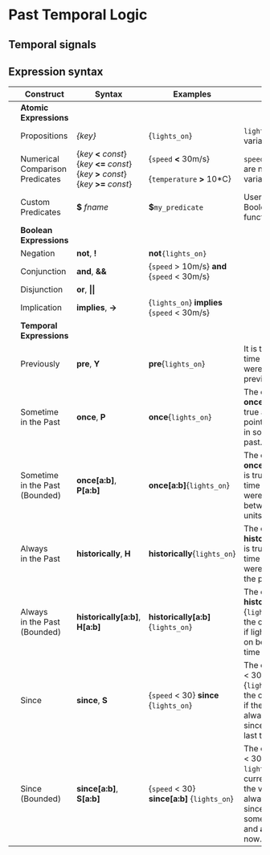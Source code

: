 # Past Temporal Logic

## Temporal signals



## Expression syntax

|   | Construct | Syntax | Examples | Explanation |
| - | --------- | ------ | -------- | ----------- | 
| | **Atomic Expressions** | | | 
|  | Propositions | *{key}* | {`lights_on`} | `lights_on` is a Boolean variable over time.
|  | Numerical<br>Comparison<br>Predicates | {*key* **<** *const*}<br>{*key* **<=** *const*}<br>{*key* **>** *const*}<br>{*key* **>=** *const*}<br> |  {`speed` **<** 30m/s}<br><br>{`temperature` **>** 10*C} | `speed` and `temperature` are numerical variables over time.
| | Custom<br>Predicates | **$** *fname*  | **$**`my_predicate` | User defines the Boolean valued function `my_predicate`
|| **Boolean Expressions** |
|  | Negation | **not**, **!**   | **not**`{lights_on}` |
|  | Conjunction | **and**, **&&**  | {`speed` > 10m/s} **and** {`speed` < 30m/s} |
|  | Disjunction | **or**, **\|\|** |  |
|  | Implication | **implies**, **->**   | {`lights_on`} **implies** {`speed` < 30m/s} |
|| **Temporal Expressions** |
| | Previously | **pre**, **Y** | **pre**{`lights_on`} | It is true at the current time point if lights were on in the previous time point.
| | Sometime<br>in the Past | **once**, **P** | **once**{`lights_on`} | The expression **once**{`lights_on`} is true at the current time point if lights were on in some time in the past.
| | Sometime<br>in the Past<br>(Bounded) | **once[a:b]**,<br>**P[a:b]** | **once[a:b]**{`lights_on`} | The expression **once[a:b]**{`lights_on`} is true at the current time point if lights were on in sometime between **b** and **a** time units before now.
| | Always<br>in the Past | **historically**, **H**| **historically**{`lights_on`}  | The expression **historically**{`lights_on`} is true at the current time point if lights were always on time in the past.
| | Always<br>in the Past<br>(Bounded) | **historically[a:b]**,<br> **H[a:b]**| **historically[a:b]**{`lights_on`}  | The expression **historically[a:b]**{`lights_on`} is true at the current time point if lights were always on between **b** and **a** time units before now.
| | Since | **since**, **S**  |{`speed` < 30} **since** {`lights_on`}| The expression {`speed` < 30} **since** {`lights_on`} is true at the current time point if the variable `speed` is always less than 30 since `lights_on` is true last time.
| | Since<br>(Bounded) | **since[a:b]**,<br> **S[a:b]** |{`speed` < 30} **since[a:b]** {`lights_on`}| The expression {`speed` < 30} **since[a:b]** `lights_on` is true at the current time point if the variable `speed` is always less than 30 since `lights_on` is true sometime between **b** and **a** time units before now.

<!-- ## Commonly used patterns
| Property | Expression | Explanation |
|-|-|-|
| Absence After | **(once[0:b]`Q`) -> (not`P` since `Q`)**| `P` is false at least for `b` time units after `Q` is true. |
| Absence Before | **`R` -> historically[0:b] (not`P`)**| `P` is false at least for `b` time units before `R` is true. |
| Absence Between | **(`R` && !`Q` && once`Q`) -> (not `P` since `Q`)**| `P` is false between `R` is true and then `Q` is true. | -->
